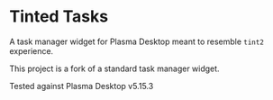 # Tinted Tasks
A task manager widget for Plasma Desktop meant to resemble `tint2` experience.

This project is a fork of a standard task manager widget.

Tested against Plasma Desktop v5.15.3
